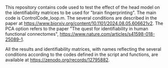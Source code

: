 This repository contains code used to test the effect of the head model on the identifiability matrices to be used for "brain fingerprinting".
The main code is ControlCode_loop.m. The several conditions are described in the paper at https://www.biorxiv.org/content/10.1101/2024.08.05.606621v2. The PCA option refers to the paper "The quest for identifiability in human functional connectomes", https://www.nature.com/articles/s41598-018-25089-1.

All the results and identifiability matrices, with names reflecting the several conditions according to the codes defined in the script and functions, are available at https://zenodo.org/records/12795882.

